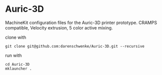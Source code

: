 Auric-3D
=====

MachineKit configuration files for the Auric-3D printer prototype.
CRAMPS compatible, Velocity extrusion, 5 color active mixing.

clone with
```
git clone git@github.com:darenschwenke/Auric-3D.git --recursive
```

run with
```
cd Auric-3D
mklauncher .
```
